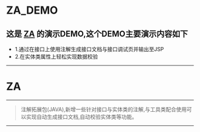 # ZA_DEMO
## 这是 [ZA](https://github.com/342535324/ZA) 的演示DEMO,这个DEMO主要演示内容如下
* 1.通过在接口上使用注解生成接口文档与接口调试页并输出至JSP
* 2.在实体类属性上轻松实现数据校验

---
# ZA
---
> 注解拓展包(JAVA),新增一些针对接口与实体类的注解,与工具类配合使用可以实现自动生成接口文档,自动校验实体类等功能。
---

